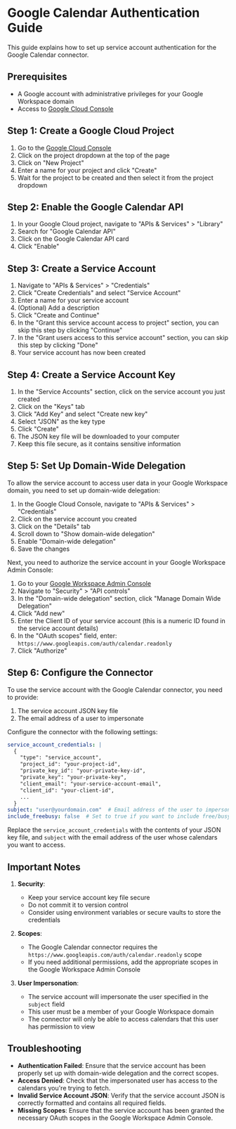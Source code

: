 # Google Calendar Authentication Guide

This guide explains how to set up service account authentication for the Google Calendar connector.

## Prerequisites

- A Google account with administrative privileges for your Google Workspace domain
- Access to [Google Cloud Console](https://console.cloud.google.com/)

## Step 1: Create a Google Cloud Project

1. Go to the [Google Cloud Console](https://console.cloud.google.com/)
2. Click on the project dropdown at the top of the page
3. Click on "New Project"
4. Enter a name for your project and click "Create"
5. Wait for the project to be created and then select it from the project dropdown

## Step 2: Enable the Google Calendar API

1. In your Google Cloud project, navigate to "APIs & Services" > "Library"
2. Search for "Google Calendar API"
3. Click on the Google Calendar API card
4. Click "Enable"

## Step 3: Create a Service Account

1. Navigate to "APIs & Services" > "Credentials"
2. Click "Create Credentials" and select "Service Account"
3. Enter a name for your service account
4. (Optional) Add a description
5. Click "Create and Continue"
6. In the "Grant this service account access to project" section, you can skip this step by clicking "Continue"
7. In the "Grant users access to this service account" section, you can skip this step by clicking "Done"
8. Your service account has now been created

## Step 4: Create a Service Account Key

1. In the "Service Accounts" section, click on the service account you just created
2. Click on the "Keys" tab
3. Click "Add Key" and select "Create new key"
4. Select "JSON" as the key type
5. Click "Create"
6. The JSON key file will be downloaded to your computer
7. Keep this file secure, as it contains sensitive information

## Step 5: Set Up Domain-Wide Delegation

To allow the service account to access user data in your Google Workspace domain, you need to set up domain-wide delegation:

1. In the Google Cloud Console, navigate to "APIs & Services" > "Credentials"
2. Click on the service account you created
3. Click on the "Details" tab
4. Scroll down to "Show domain-wide delegation"
5. Enable "Domain-wide delegation"
6. Save the changes

Next, you need to authorize the service account in your Google Workspace Admin Console:

1. Go to your [Google Workspace Admin Console](https://admin.google.com/)
2. Navigate to "Security" > "API controls"
3. In the "Domain-wide delegation" section, click "Manage Domain Wide Delegation"
4. Click "Add new"
5. Enter the Client ID of your service account (this is a numeric ID found in the service account details)
6. In the "OAuth scopes" field, enter: `https://www.googleapis.com/auth/calendar.readonly`
7. Click "Authorize"

## Step 6: Configure the Connector

To use the service account with the Google Calendar connector, you need to provide:

1. The service account JSON key file
2. The email address of a user to impersonate

Configure the connector with the following settings:

```yaml
service_account_credentials: |
  {
    "type": "service_account",
    "project_id": "your-project-id",
    "private_key_id": "your-private-key-id",
    "private_key": "your-private-key",
    "client_email": "your-service-account-email",
    "client_id": "your-client-id",
    ...
  }
subject: "user@yourdomain.com"  # Email address of the user to impersonate
include_freebusy: false  # Set to true if you want to include free/busy data
```

Replace the `service_account_credentials` with the contents of your JSON key file, and `subject` with the email address of the user whose calendars you want to access.

## Important Notes

1. **Security**: 
   - Keep your service account key file secure
   - Do not commit it to version control
   - Consider using environment variables or secure vaults to store the credentials

2. **Scopes**:
   - The Google Calendar connector requires the `https://www.googleapis.com/auth/calendar.readonly` scope
   - If you need additional permissions, add the appropriate scopes in the Google Workspace Admin Console

3. **User Impersonation**:
   - The service account will impersonate the user specified in the `subject` field
   - This user must be a member of your Google Workspace domain
   - The connector will only be able to access calendars that this user has permission to view

## Troubleshooting

- **Authentication Failed**: Ensure that the service account has been properly set up with domain-wide delegation and the correct scopes.
- **Access Denied**: Check that the impersonated user has access to the calendars you're trying to fetch.
- **Invalid Service Account JSON**: Verify that the service account JSON is correctly formatted and contains all required fields.
- **Missing Scopes**: Ensure that the service account has been granted the necessary OAuth scopes in the Google Workspace Admin Console.